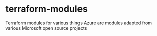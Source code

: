 # terraform-modules
Terraform modules for various things
Azure are modules adapted from various Microsoft open source projects
